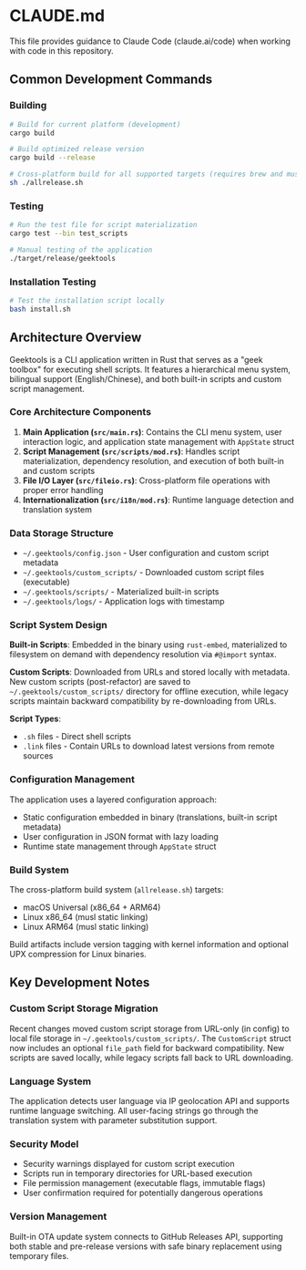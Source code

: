 # CLAUDE.md

This file provides guidance to Claude Code (claude.ai/code) when working with code in this repository.

## Common Development Commands

### Building
```bash
# Build for current platform (development)
cargo build

# Build optimized release version
cargo build --release

# Cross-platform build for all supported targets (requires brew and musl-cross)
sh ./allrelease.sh
```

### Testing
```bash
# Run the test file for script materialization
cargo test --bin test_scripts

# Manual testing of the application
./target/release/geektools
```

### Installation Testing
```bash
# Test the installation script locally
bash install.sh
```

## Architecture Overview

Geektools is a CLI application written in Rust that serves as a "geek toolbox" for executing shell scripts. It features a hierarchical menu system, bilingual support (English/Chinese), and both built-in scripts and custom script management.

### Core Architecture Components

1. **Main Application (`src/main.rs`)**: Contains the CLI menu system, user interaction logic, and application state management with `AppState` struct
2. **Script Management (`src/scripts/mod.rs`)**: Handles script materialization, dependency resolution, and execution of both built-in and custom scripts
3. **File I/O Layer (`src/fileio.rs`)**: Cross-platform file operations with proper error handling
4. **Internationalization (`src/i18n/mod.rs`)**: Runtime language detection and translation system

### Data Storage Structure
- `~/.geektools/config.json` - User configuration and custom script metadata
- `~/.geektools/custom_scripts/` - Downloaded custom script files (executable)
- `~/.geektools/scripts/` - Materialized built-in scripts
- `~/.geektools/logs/` - Application logs with timestamp

### Script System Design

**Built-in Scripts**: Embedded in the binary using `rust-embed`, materialized to filesystem on demand with dependency resolution via `#@import` syntax.

**Custom Scripts**: Downloaded from URLs and stored locally with metadata. New custom scripts (post-refactor) are saved to `~/.geektools/custom_scripts/` directory for offline execution, while legacy scripts maintain backward compatibility by re-downloading from URLs.

**Script Types**:
- `.sh` files - Direct shell scripts
- `.link` files - Contain URLs to download latest versions from remote sources

### Configuration Management

The application uses a layered configuration approach:
- Static configuration embedded in binary (translations, built-in script metadata)
- User configuration in JSON format with lazy loading
- Runtime state management through `AppState` struct

### Build System

The cross-platform build system (`allrelease.sh`) targets:
- macOS Universal (x86_64 + ARM64)
- Linux x86_64 (musl static linking)
- Linux ARM64 (musl static linking)

Build artifacts include version tagging with kernel information and optional UPX compression for Linux binaries.

## Key Development Notes

### Custom Script Storage Migration
Recent changes moved custom script storage from URL-only (in config) to local file storage in `~/.geektools/custom_scripts/`. The `CustomScript` struct now includes an optional `file_path` field for backward compatibility. New scripts are saved locally, while legacy scripts fall back to URL downloading.

### Language System
The application detects user language via IP geolocation API and supports runtime language switching. All user-facing strings go through the translation system with parameter substitution support.

### Security Model
- Security warnings displayed for custom script execution
- Scripts run in temporary directories for URL-based execution
- File permission management (executable flags, immutable flags)
- User confirmation required for potentially dangerous operations

### Version Management
Built-in OTA update system connects to GitHub Releases API, supporting both stable and pre-release versions with safe binary replacement using temporary files.